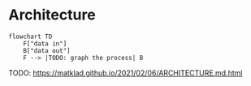 # Architecture
```mermaid
flowchart TD
    F["data in"]
    B["data out"]
    F --> |TODO: graph the process| B
```


TODO: https://matklad.github.io/2021/02/06/ARCHITECTURE.md.html
